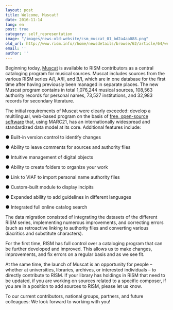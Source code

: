 ```yaml
---
layout: post
title: Welcome, Muscat!
date: 2016-11-14
lang: en
post: true
category: self_representation
image: "/images/news-old-website/csm_muscat_01_bd2a4aa088.png"
old_url: http://www.rism.info//home/newsdetails/browse/62/article/64/welcome-muscat.html
email: ''
author: ''
---
```



Beginning today, [Muscat](/community/muscat.html) is available to RISM contributors as a central cataloging program for musical sources. Muscat includes sources from the various RISM series A/I, A/II, and B/I, which are in one database for the first time after having previously been managed in separate places. The new Muscat program contains in total 1,076,244 musical sources, 108,563 authority records for personal names, 73,527 institutions, and 32,983 records for secondary literature.

The initial requirements of Muscat were clearly exceeded: develop a multilingual, web-based program on the basis of [free, open-source software](https://github.com/rism-ch/muscat) that, using MARC21, has an internationally widespread and standardized data model at its core. Additional features include:

● Built-in version control to identify changes

● Ability to leave comments for sources and authority files

● Intuitive management of digital objects

● Ability to create folders to organize your work

● Link to VIAF to import personal name authority files

● Custom-built module to display incipits

● Expanded ability to add guidelines in different languages

● Integrated full online catalog search

The data migration consisted of integrating the datasets of the different RISM series, implementing numerous improvements, and correcting errors (such as retroactive linking to authority files and converting various diacritics and substitute characters).

For the first time, RISM has full control over a cataloging program that can be further developed and improved. This allows us to make changes, improvements, and fix errors on a regular basis and as we see fit.

At the same time, the launch of Muscat is an opportunity for people – whether at universities, libraries, archives, or interested individuals – to directly contribute to RISM. If your library has holdings in RISM that need to be updated, if you are working on sources related to a specific composer, if you are in a position to add sources to RISM, please let us know.

To our current contributors, national groups, partners, and future colleagues: We look forward to working with you!





<script type="text/javascript">var switchTo5x=true;</script><script type="text/javascript" src="http://w.sharethis.com/button/buttons.js"></script><script type="text/javascript">stLight.options({publisher: "9b601438-1ce1-49d8-bfd7-9cff5df54c17", doNotHash: false, doNotCopy: false, hashAddressBar: false});</script>